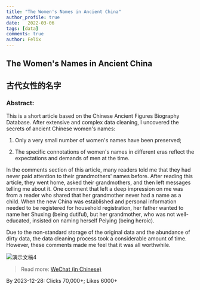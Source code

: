 ```yaml
---
title: "The Women's Names in Ancient China"
author_profile: true
date:   2022-03-06
tags: [data]
comments: true
author: Felix
---
```


<!-- more -->

## **The Women's Names in Ancient China**
## 古代女性的名字

### **Abstract:** 

This is a short article based on the Chinese Ancient Figures Biography Database. After extensive and complex data cleaning, I uncovered the secrets of ancient Chinese women's names: 

1) Only a very small number of women's names have been preserved; 

2) The specific connotations of women's names in different eras reflect the expectations and demands of men at the time. 

In the comments section of this article, many readers told me that they had never paid attention to their grandmothers' names before. After reading this article, they went home, asked their grandmothers, and then left messages telling me about it. One comment that left a deep impression on me was from a reader who shared that her grandmother never had a name as a child. When the new China was established and personal information needed to be registered for household registration, her father wanted to name her Shuxing (being dutiful), but her grandmother, who was not well-educated, insisted on naming herself Peiying (being heroic). 

Due to the non-standard storage of the original data and the abundance of dirty data, the data cleaning process took a considerable amount of time. However, these comments made me feel that it was all worthwhile.

![演示文稿4](https://github.com/SousekiL/women-s_name/assets/16383958/16c6805d-8af8-4b5f-ab1b-8d5c85245aa5)

> Read more: [WeChat (in Chinese)](https://mp.weixin.qq.com/s/RdEKaUdwB51W1mP4QlPahg)

By 2023-12-28: Clicks 70,000+; Likes 6000+
